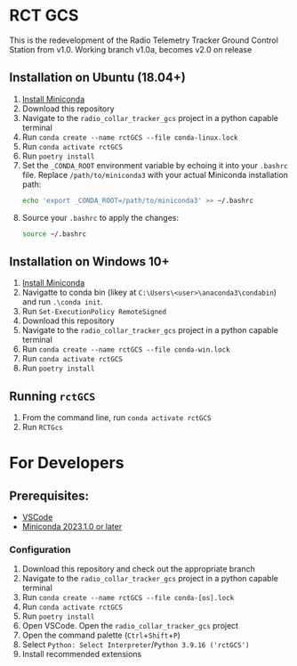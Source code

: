 # RCT GCS
This is the redevelopment of the Radio Telemetry Tracker Ground Control Station
from v1.0. Working branch v1.0a, becomes v2.0 on release

## Installation on Ubuntu (18.04+)
1.  [Install Miniconda](https://docs.conda.io/en/latest/miniconda.html)
2.  Download this repository
3.  Navigate to the `radio_collar_tracker_gcs` project in a python capable terminal
4.  Run `conda create --name rctGCS --file conda-linux.lock`
5.  Run `conda activate rctGCS`
6.  Run `poetry install`
7.  Set the `_CONDA_ROOT` environment variable by echoing it into your `.bashrc` file. Replace `/path/to/miniconda3` with your actual Miniconda installation path:
    ```bash
    echo 'export _CONDA_ROOT=/path/to/miniconda3' >> ~/.bashrc
    ```
8.  Source your `.bashrc` to apply the changes:
    ```bash
    source ~/.bashrc
    ```

## Installation on Windows 10+
1.  [Install Miniconda](https://docs.conda.io/en/latest/miniconda.html)
2.  Navigatte to conda bin (likey at `C:\Users\<user>\anaconda3\condabin`) and run `.\conda init`.
3.  Run `Set-ExecutionPolicy RemoteSigned`
4.  Download this repository
5.  Navigate to the `radio_collar_tracker_gcs` project in a python capable terminal
6.  Run `conda create --name rctGCS --file conda-win.lock`
7.  Run `conda activate rctGCS`
8.  Run `poetry install`

## Running `rctGCS`
1.  From the command line, run `conda activate rctGCS`
2.  Run `RCTGcs`

# For Developers
## Prerequisites:
- [VSCode](https://code.visualstudio.com/download)
- [Miniconda 2023.1.0 or later](https://docs.conda.io/en/latest/miniconda.html)

### Configuration
1.  Download this repository and check out the appropriate branch
2.  Navigate to the `radio_collar_tracker_gcs` project in a python capable terminal
3.  Run `conda create --name rctGCS --file conda-[os].lock`
4.  Run `conda activate rctGCS`
5.  Run `poetry install`
6.  Open VSCode. Open the `radio_collar_tracker_gcs` project
7.  Open the command palette (`Ctrl`+`Shift`+`P`)
8.  Select `Python: Select Interpreter`/`Python 3.9.16 ('rctGCS')`
9.  Install recommended extensions
